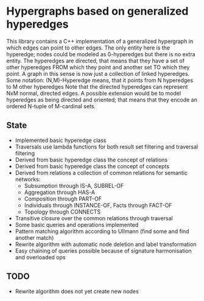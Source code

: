 # Hypergraphs based on generalized hyperedges

This library contains a C++ implementation of a generalized hypergraph in which edges can point to other edges.
The only entity here is the hyperedge; nodes could be modeled as 0-hyperedges but there is no extra entity.
The hyperedges are directed, that means that they have a set of other hyperedges FROM which they point and another set TO which they point.
A graph in this sense is now just a collection of linked hyperedges.
Some notation: (N,M)-Hyperedge means, that it points from N hyperedges to M other hyperedges
Note that the directed hyperedges can represent NxM normal, directed edges.
A possible extension would be to model hyperedges as being directed and oriented;
that means that they encode an ordered N-tuple of M-cardinal sets.

## State

* Implemented basic hyperedge class
* Traversals use lambda functions for both result set filtering and traversal filtering
* Derived from basic hyperedge class the concept of relations
* Derived from basic hyperedge class the concept of concepts
* Derived from relations a collection of common relations for semantic networks:
    - Subsumption through IS-A, SUBREL-OF
    - Aggregation through HAS-A
    - Composition through PART-OF
    - Individuals through INSTANCE-OF, Facts through FACT-OF
    - Topology through CONNECTS
* Transitive closure over the common relations through traversal
* Some basic queries and operations implemented
* Pattern matching algorithm according to Ullmann (find some and find another match)
* Rewrite algorithm with automatic node deletion and label transformation
* Easy chaining of queries possible because of signature harmonisation and overloaded ops

## TODO

* Rewrite algorithm does not yet create new nodes
